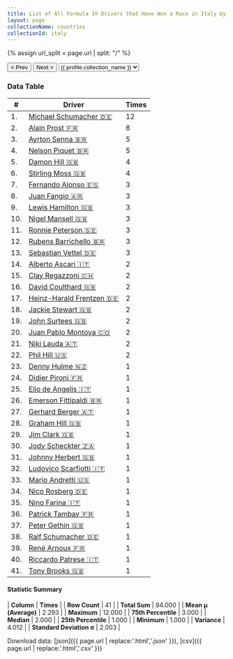 ```yaml
---
title: List of All Formula 1® Drivers that Have Won a Race in Italy by Number of Times
layout: page
collectionName: countries
collectionId: italy
---
```


{% assign url_split = page.url | split: "/" %}
<div id="collection-navigation">
<button onclick="selector.options[selector.selectedIndex-1].value && (window.location = selector.options[selector.selectedIndex-1].value);">&lt; Prev</button>
<button onclick="selector.options[selector.selectedIndex+1].value && (window.location = selector.options[selector.selectedIndex+1].value);">Next &gt;</button>
<select id="selector" onchange="this.options[this.selectedIndex].value && (window.location = this.options[this.selectedIndex].value);">
  {% for collectionId in site.data[page.collectionName].refs %}
    {% if collectionId == page.collectionId %}
      {% assign selected = "selected" %}
    {% else %}
      {% assign selected = "" %}
    {% endif %}
    {% assign profile = site.data[page.collectionName][collectionId].profile %}
    <option value="/f1/{{ page.collectionName }}/{{ collectionId }}/{{ url_split[4] }}" {{ selected }}>{{ profile.collection_name }}</option>
  {% endfor %}
</select>
</div>

<canvas id="chart" width="400" height="180"></canvas>
<script>
var data = {
  "labels" : [
    "Michael Schumacher",
    "Alain Prost",
    "Ayrton Senna",
    "Nelson Piquet",
    "Damon Hill",
    "Stirling Moss",
    "Fernando Alonso",
    "Juan Fangio",
    "Lewis Hamilton",
    "Nigel Mansell",
    "Ronnie Peterson",
    "Rubens Barrichello",
    "Sebastian Vettel",
    "Alberto Ascari",
    "Clay Regazzoni",
    "David Coulthard",
    "Heinz-Harald Frentzen",
    "Jackie Stewart",
    "John Surtees",
    "Juan Pablo Montoya",
    "Niki Lauda",
    "Phil Hill",
    "Denny Hulme",
    "Didier Pironi",
    "Elio de Angelis",
    "Emerson Fittipaldi",
    "Gerhard Berger",
    "Graham Hill",
    "Jim Clark",
    "Jody Scheckter",
    "Johnny Herbert",
    "Ludovico Scarfiotti",
    "Mario Andretti",
    "Nico Rosberg",
    "Nino Farina",
    "Patrick Tambay",
    "Peter Gethin",
    "Ralf Schumacher",
    "René Arnoux",
    "Riccardo Patrese",
    "Tony Brooks"
  ],
  "datasets" : [
    {
      "label" : "Times",
      "data" : [
        12,
        6,
        5,
        5,
        4,
        4,
        3,
        3,
        3,
        3,
        3,
        3,
        3,
        2,
        2,
        2,
        2,
        2,
        2,
        2,
        2,
        2,
        1,
        1,
        1,
        1,
        1,
        1,
        1,
        1,
        1,
        1,
        1,
        1,
        1,
        1,
        1,
        1,
        1,
        1,
        1
      ],
      "borderColor" : [
        "#1D181E",
        "#1D181E",
        "#1D181E",
        "#1D181E",
        "#1D181E",
        "#1D181E",
        "#1D181E",
        "#1D181E",
        "#1D181E",
        "#1D181E",
        "#1D181E",
        "#1D181E",
        "#1D181E",
        "#1D181E",
        "#1D181E",
        "#1D181E",
        "#1D181E",
        "#1D181E",
        "#1D181E",
        "#1D181E",
        "#1D181E",
        "#1D181E",
        "#1D181E",
        "#1D181E",
        "#1D181E",
        "#1D181E",
        "#1D181E",
        "#1D181E",
        "#1D181E",
        "#1D181E",
        "#1D181E",
        "#1D181E",
        "#1D181E",
        "#1D181E",
        "#1D181E",
        "#1D181E",
        "#1D181E",
        "#1D181E",
        "#1D181E",
        "#1D181E",
        "#1D181E"
      ],
      "borderWidth" : 1,
      "backgroundColor" : [
        "#9C8E8D",
        "#9C8E8D",
        "#9C8E8D",
        "#9C8E8D",
        "#9C8E8D",
        "#9C8E8D",
        "#9C8E8D",
        "#9C8E8D",
        "#9C8E8D",
        "#9C8E8D",
        "#9C8E8D",
        "#9C8E8D",
        "#9C8E8D",
        "#9C8E8D",
        "#9C8E8D",
        "#9C8E8D",
        "#9C8E8D",
        "#9C8E8D",
        "#9C8E8D",
        "#9C8E8D",
        "#9C8E8D",
        "#9C8E8D",
        "#9C8E8D",
        "#9C8E8D",
        "#9C8E8D",
        "#9C8E8D",
        "#9C8E8D",
        "#9C8E8D",
        "#9C8E8D",
        "#9C8E8D",
        "#9C8E8D",
        "#9C8E8D",
        "#9C8E8D",
        "#9C8E8D",
        "#9C8E8D",
        "#9C8E8D",
        "#9C8E8D",
        "#9C8E8D",
        "#9C8E8D",
        "#9C8E8D",
        "#9C8E8D"
      ]
    }
  ]
};
var options = {
  legend: {
    display: false
  },
  scales: {
    xAxes: [{
      ticks: {
        beginAtZero: true,
        maxRotation: 180,
        display: window.innerWidth > 800
      }
    }],
    yAxes: [{
      ticks: {
        beginAtZero: true
      }
    }]
  },
  onResize: function(chart, size) {
    chart.options.scales.xAxes[0].ticks.display = size.width > 800;
  }
};
var chart = new Chart("chart", {
    data: data,
    type: 'bar',
    options: options
});
</script>



### Data Table

| # | Driver | Times |
|--|--|--|
| 1. | [Michael Schumacher 🇩🇪](/f1/drivers/michael_schumacher) | 12 |
| 2. | [Alain Prost 🇫🇷](/f1/drivers/prost) | 6 |
| 3. | [Ayrton Senna 🇧🇷](/f1/drivers/senna) | 5 |
| 4. | [Nelson Piquet 🇧🇷](/f1/drivers/piquet) | 5 |
| 5. | [Damon Hill 🇬🇧](/f1/drivers/damon_hill) | 4 |
| 6. | [Stirling Moss 🇬🇧](/f1/drivers/moss) | 4 |
| 7. | [Fernando Alonso 🇪🇸](/f1/drivers/alonso) | 3 |
| 8. | [Juan Fangio 🇦🇷](/f1/drivers/fangio) | 3 |
| 9. | [Lewis Hamilton 🇬🇧](/f1/drivers/hamilton) | 3 |
| 10. | [Nigel Mansell 🇬🇧](/f1/drivers/mansell) | 3 |
| 11. | [Ronnie Peterson 🇸🇪](/f1/drivers/peterson) | 3 |
| 12. | [Rubens Barrichello 🇧🇷](/f1/drivers/barrichello) | 3 |
| 13. | [Sebastian Vettel 🇩🇪](/f1/drivers/vettel) | 3 |
| 14. | [Alberto Ascari 🇮🇹](/f1/drivers/ascari) | 2 |
| 15. | [Clay Regazzoni 🇨🇭](/f1/drivers/regazzoni) | 2 |
| 16. | [David Coulthard 🇬🇧](/f1/drivers/coulthard) | 2 |
| 17. | [Heinz-Harald Frentzen 🇩🇪](/f1/drivers/frentzen) | 2 |
| 18. | [Jackie Stewart 🇬🇧](/f1/drivers/stewart) | 2 |
| 19. | [John Surtees 🇬🇧](/f1/drivers/surtees) | 2 |
| 20. | [Juan Pablo Montoya 🇨🇴](/f1/drivers/montoya) | 2 |
| 21. | [Niki Lauda 🇦🇹](/f1/drivers/lauda) | 2 |
| 22. | [Phil Hill 🇺🇸](/f1/drivers/phil_hill) | 2 |
| 23. | [Denny Hulme 🇳🇿](/f1/drivers/hulme) | 1 |
| 24. | [Didier Pironi 🇫🇷](/f1/drivers/pironi) | 1 |
| 25. | [Elio de Angelis 🇮🇹](/f1/drivers/angelis) | 1 |
| 26. | [Emerson Fittipaldi 🇧🇷](/f1/drivers/emerson_fittipaldi) | 1 |
| 27. | [Gerhard Berger 🇦🇹](/f1/drivers/berger) | 1 |
| 28. | [Graham Hill 🇬🇧](/f1/drivers/hill) | 1 |
| 29. | [Jim Clark 🇬🇧](/f1/drivers/clark) | 1 |
| 30. | [Jody Scheckter 🇿🇦](/f1/drivers/scheckter) | 1 |
| 31. | [Johnny Herbert 🇬🇧](/f1/drivers/herbert) | 1 |
| 32. | [Ludovico Scarfiotti 🇮🇹](/f1/drivers/scarfiotti) | 1 |
| 33. | [Mario Andretti 🇺🇸](/f1/drivers/mario_andretti) | 1 |
| 34. | [Nico Rosberg 🇩🇪](/f1/drivers/rosberg) | 1 |
| 35. | [Nino Farina 🇮🇹](/f1/drivers/farina) | 1 |
| 36. | [Patrick Tambay 🇫🇷](/f1/drivers/tambay) | 1 |
| 37. | [Peter Gethin 🇬🇧](/f1/drivers/gethin) | 1 |
| 38. | [Ralf Schumacher 🇩🇪](/f1/drivers/ralf_schumacher) | 1 |
| 39. | [René Arnoux 🇫🇷](/f1/drivers/arnoux) | 1 |
| 40. | [Riccardo Patrese 🇮🇹](/f1/drivers/patrese) | 1 |
| 41. | [Tony Brooks 🇬🇧](/f1/drivers/brooks) | 1 |

#### Statistic Summary

| **Column** | **Times** |
| **Row Count** | 41 |
| **Total Sum** | 94.000 |
| **Mean μ (Average)** | 2.293 |
| **Maximum** | 12.000 |
| **75th Percentile** | 3.000 |
| **Median** | 2.000 |
| **25th Percentile** | 1.000 |
| **Minimum** | 1.000 |
| **Variance** | 4.012 |
| **Standard Deviation σ** | 2.003 |

Download data: [json]({{ page.url | replace:'.html','.json' }}), [csv]({{ page.url | replace:'.html','.csv' }})
